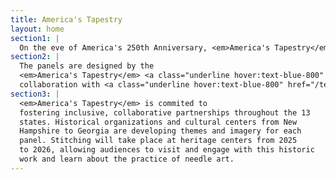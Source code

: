 ```yaml
---
title: America's Tapestry
layout: home
section1: |
  On the eve of America's 250th Anniversary, <em>America's Tapestry</em> seeks to tell an inclusive story of individuals from our nation's past. Composed of thirteen embroidered panels, this modern interpretation of the Bayeux Tapestry visually narrates unique, untold stories from America’s thirteen colonies.
section2: |
  The panels are designed by the
  <em>America's Tapestry</em> <a class="underline hover:text-blue-800" href="/team">creative team</a> in
  collaboration with <a class="underline hover:text-blue-800" href="/team/historical-partners">historical organizations</a> from each of the original thirteen colonies. <a class="underline hover:text-blue-800" href="/team/stitchers">Needleworkers</a> within each state, led by our <a class="underline hover:text-blue-800" href="/team/state-directors">state directors</a>, are creating the embroidery between 2025 and 2026. The Tapestry will be <a class="underline hover:text-blue-800" href="/exhibition">exhibited</a> in prominent gallery spaces in 2026 and 2027.
section3: |
  <em>America's Tapestry</em> is commited to
  fostering inclusive, collaborative partnerships throughout the 13
  states. Historical organizations and cultural centers from New
  Hampshire to Georgia are developing themes and imagery for each
  panel. Stitching will take place at heritage centers from 2025
  to 2026, allowing audiences to visit and engage with this historic
  work and learn about the practice of needle art.
---
```

